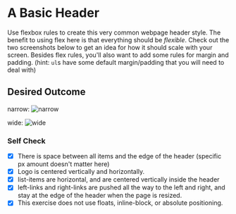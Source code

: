 # A Basic Header

Use flexbox rules to create this very common webpage header style. The benefit to using flex here is that everything should be _flexible_. Check out the two screenshots below to get an idea for how it should scale with your screen. Besides flex rules, you'll also want to add some rules for margin and padding. (hint: `ul`s have some default margin/padding that you will need to deal with)

## Desired Outcome

narrow:
![narrow](./desired-outcome-narrow.png)

wide: 
![wide](./desired-outcome-wide.png)

### Self Check
-[x] There is space between all items and the edge of the header (specific px amount doesn't matter here)
-[x] Logo is centered vertically and horizontally.
-[x] list-items are horizontal, and are centered vertically inside the header
-[x] left-links and right-links are pushed all the way to the left and right, and stay at the edge of the header when the page is resized.
-[x] This exercise does not use floats, inline-block, or absolute positioning.